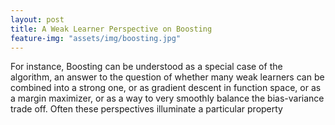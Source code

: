 ```yaml
---
layout: post
title: A Weak Learner Perspective on Boosting
feature-img: "assets/img/boosting.jpg"
---
```


For instance, Boosting can be understood as a special case
 of the [](https://en.wikipedia.org/wiki/Multiplicative_weight_update_method) algorithm, an answer to the question
 of whether many weak learners can be combined into a strong one, or as gradient descent in
function space, or as a margin maximizer, or as a way to very smoothly balance the bias-variance trade off.  Often
these perspectives illuminate a particular property  
